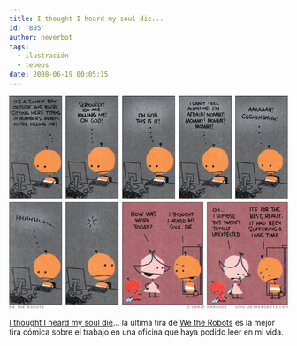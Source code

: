 ```yaml
---
title: I thought I heard my soul die...
id: '805'
author: neverbot
tags:
  - ilustración
  - tebeos
date: 2008-06-19 00:05:15
---
```


![](./i-thought-i-heard-my-soul-die/1280.jpg)

[I thought I heard my soul die](http://www.wetherobots.com/2007/11/14/not-unexpected/)... la última tira de [We the Robots](http://www.wetherobots.com/) es la mejor tira cómica sobre el trabajo en una oficina que haya podido leer en mi vida.

